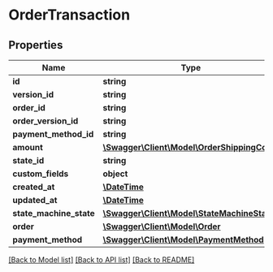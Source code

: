 # OrderTransaction

## Properties
Name | Type | Description | Notes
------------ | ------------- | ------------- | -------------
**id** | **string** |  | [optional] 
**version_id** | **string** |  | [optional] 
**order_id** | **string** |  | 
**order_version_id** | **string** |  | [optional] 
**payment_method_id** | **string** |  | 
**amount** | [**\Swagger\Client\Model\OrderShippingCosts**](OrderShippingCosts.md) |  | 
**state_id** | **string** |  | 
**custom_fields** | **object** |  | [optional] 
**created_at** | [**\DateTime**](\DateTime.md) |  | 
**updated_at** | [**\DateTime**](\DateTime.md) |  | [optional] 
**state_machine_state** | [**\Swagger\Client\Model\StateMachineState**](StateMachineState.md) |  | [optional] 
**order** | [**\Swagger\Client\Model\Order**](Order.md) |  | [optional] 
**payment_method** | [**\Swagger\Client\Model\PaymentMethod**](PaymentMethod.md) |  | [optional] 

[[Back to Model list]](../../README.md#documentation-for-models) [[Back to API list]](../../README.md#documentation-for-api-endpoints) [[Back to README]](../../README.md)


